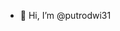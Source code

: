 - 👋 Hi, I’m @putrodwi31

<!---
putrodwi31/putrodwi31 is a ✨ special ✨ repository because its `README.md` (this file) appears on your GitHub profile.
You can click the Preview link to take a look at your changes.
--->
